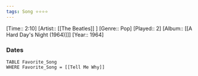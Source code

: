 ```yaml
---
tags: Song ⭐⭐⭐⭐ 
---
```

[Time:: 2:10]
[Artist:: [[The Beatles]] ]
[Genre:: Pop]
[Played:: 2]
[Album:: [[A Hard Day's Night (1964)]]]
[Year:: 1964]
### Dates
````dataview
TABLE Favorite_Song
WHERE Favorite_Song = [[Tell Me Why]]
````